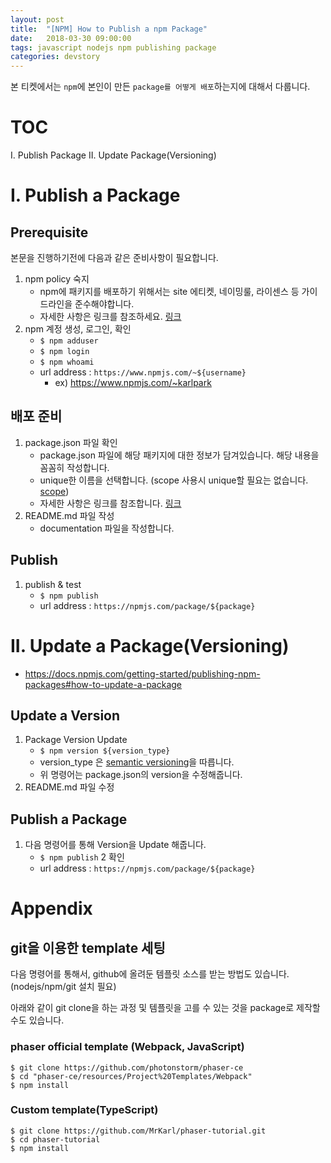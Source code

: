 ```yaml
---
layout: post
title:  "[NPM] How to Publish a npm Package"
date:   2018-03-30 09:00:00
tags: javascript nodejs npm publishing package
categories: devstory
---
```


본 티켓에서는 `npm`에 본인이 만든 `package를 어떻게 배포`하는지에 대해서 다룹니다.

# TOC
I. Publish Package
II. Update Package(Versioning)


# I. Publish a Package

## Prerequisite
본문을 진행하기전에 다음과 같은 준비사항이 필요합니다.

1. npm policy 숙지
    - npm에 패키지를 배포하기 위해서는 site 에티켓, 네이밍룰, 라이센스 등 가이드라인을 준수해야합니다.
    - 자세한 사항은 링크를 참조하세요. [링크](https://www.npmjs.com/policies)
2. npm 계정 생성, 로그인, 확인
    - `$ npm adduser`
    - `$ npm login`
    - `$ npm whoami`
    - url address : `https://www.npmjs.com/~${username}`
        - ex) https://www.npmjs.com/~karlpark


## 배포 준비
1. package.json 파일 확인
    - package.json 파일에 해당 패키지에 대한 정보가 담겨있습니다. 해당 내용을 꼼꼼히 작성합니다.
    - unique한 이름을 선택합니다. (scope 사용시 unique할 필요는 없습니다. [scope](https://docs.npmjs.com/misc/scope))
    - 자세한 사항은 링크를 참조합니다. [링크](https://docs.npmjs.com/getting-started/using-a-package.json)
2. README.md 파일 작성
    - documentation 파일을 작성합니다.

## Publish
1. publish & test
    - `$ npm publish`
    - url address : `https://npmjs.com/package/${package}`



# II. Update a Package(Versioning)
- https://docs.npmjs.com/getting-started/publishing-npm-packages#how-to-update-a-package


## Update a Version
1. Package Version Update
    - `$ npm version ${version_type}`
    - version_type 은 [semantic versioning](https://docs.npmjs.com/getting-started/semantic-versioning)을 따릅니다.
    - 위 명령어는 package.json의 version을 수정해줍니다.
2. README.md 파일 수정


## Publish a Package
1. 다음 명령어를 통해 Version을 Update 해줍니다.
    - `$ npm publish`
2 확인
    - url address : `https://npmjs.com/package/${package}`



# Appendix
## git을 이용한 template 세팅
다음 명령어를 통해서, github에 올려둔 템플릿 소스를 받는 방법도 있습니다.(nodejs/npm/git 설치 필요)

아래와 같이 git clone을 하는 과정 및 템플릿을 고를 수 있는 것을 package로 제작할 수도 있습니다.

### phaser official template (Webpack, JavaScript)

```shell
$ git clone https://github.com/photonstorm/phaser-ce
$ cd "phaser-ce/resources/Project%20Templates/Webpack"
$ npm install
```

### Custom template(TypeScript)

```shell
$ git clone https://github.com/MrKarl/phaser-tutorial.git
$ cd phaser-tutorial
$ npm install
```